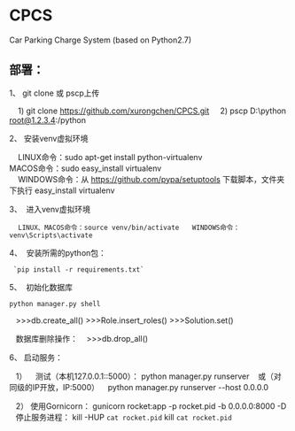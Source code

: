 # CPCS
Car Parking Charge System (based on Python2.7)


## 部署：
1、  git clone 或 pscp上传
     
     1)
     git clone https://github.com/xurongchen/CPCS.git
     2)
     pscp D:\python root@1.2.3.4:/python

2、  安装venv虚拟环境

     LINUX命令：sudo apt-get install python-virtualenv<br>
     MACOS命令：sudo easy_install virtualenv<br>
     WINDOWS命令：从 https://github.com/pypa/setuptools 下载脚本，文件夹下执行 easy_install virtualenv
 
3、  进入venv虚拟环境

      `LINUX、MACOS命令：source venv/bin/activate`
      `WINDOWS命令：venv\Scripts\activate`
  
4、  安装所需的python包：

     `pip install -r requirements.txt`

5、  初始化数据库

    python manager.py shell
    >>>db.create_all()
    >>>Role.insert_roles()
    >>>Solution.set()
    
    数据库删除操作：
    >>>db.drop_all()
    
6、 启动服务：
    
    1）
    测试（本机127.0.0.1::5000）：
    python manager.py runserver
    或（对同级的IP开放，IP:5000）
    python manager.py runserver --host 0.0.0.0
    
    2）
    使用Gornicorn：
    gunicorn rocket:app -p rocket.pid -b 0.0.0.0:8000 -D
    停止服务进程：
    kill -HUP `cat rocket.pid`
    kill `cat rocket.pid`



